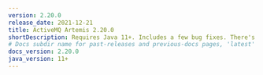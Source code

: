 ```yaml
---
version: 2.20.0
release_date: 2021-12-21
title: ActiveMQ Artemis 2.20.0
shortDescription: Requires Java 11+. Includes a few bug fixes. There's a known issue, look at the release notes.
# Docs subdir name for past-releases and previous-docs pages, 'latest' is always used on the main download page.
docs_version: 2.20.0
java_version: 11+
---
```

